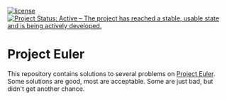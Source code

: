 [![license](https://img.shields.io/github/license/mashape/apistatus.svg)](https://github.com/bsamseth/project-euler/blob/master/LICENCE)
[![Project Status: Active – The project has reached a stable, usable state and is being actively developed.](http://www.repostatus.org/badges/latest/active.svg)](http://www.repostatus.org/#active)

# Project Euler

This repository contains solutions to several problems on [Project Euler](https://projecteuler.net/).
Some solutions are good, most are acceptable. Some are just bad, but didn't get another chance.
